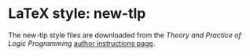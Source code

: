 # LaTeX style: new-tlp

The new-tlp style files are downloaded from the *Theory and Practice of Logic Programming*
[author instructions page](https://www.cambridge.org/core/journals/theory-and-practice-of-logic-programming/information/instructions-contributors).

